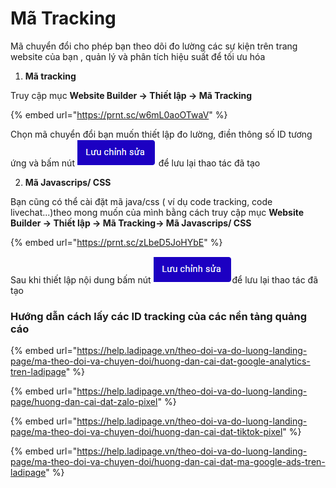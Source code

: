 # Mã Tracking

Mã chuyển đổi cho phép bạn theo dõi  đo lường các sự kiện trên trang website của bạn , quản lý và phân tích hiệu suất để tối ưu hóa&#x20;

1. **Mã tracking**

Truy cập mục **Website Builder -> Thiết lập -> Mã Tracking**

{% embed url="https://prnt.sc/w6mL0aoOTwaV" %}

Chọn mã chuyển đổi bạn muốn thiết lập đo lường, điền thông số ID tương  ứng và bấm nút ![](<../../.gitbook/assets/image (1105).png>)  để lưu lại thao tác đã tạo&#x20;

2. **Mã Javascrips/ CSS**

Bạn cũng có thể cài đặt mã java/css ( ví dụ code tracking, code livechat...)theo mong muốn của mình bằng cách truy cập  mục **Website Builder -> Thiết lập -> Mã Tracking-> Mã Javascrips/ CSS**

{% embed url="https://prnt.sc/zLbeD5JoHYbE" %}

Sau khi thiết lập nội dung bấm nút  ![](<../../.gitbook/assets/image (1106).png>)để lưu lại thao tác đã tạo&#x20;

### Hướng dẫn cách lấy các ID tracking của các nền tảng quảng cáo

{% embed url="https://help.ladipage.vn/theo-doi-va-do-luong-landing-page/ma-theo-doi-va-chuyen-doi/huong-dan-cai-dat-google-analytics-tren-ladipage" %}

{% embed url="https://help.ladipage.vn/theo-doi-va-do-luong-landing-page/huong-dan-cai-dat-zalo-pixel" %}

{% embed url="https://help.ladipage.vn/theo-doi-va-do-luong-landing-page/ma-theo-doi-va-chuyen-doi/huong-dan-cai-dat-tiktok-pixel" %}

{% embed url="https://help.ladipage.vn/theo-doi-va-do-luong-landing-page/ma-theo-doi-va-chuyen-doi/huong-dan-cai-dat-ma-google-ads-tren-ladipage" %}
